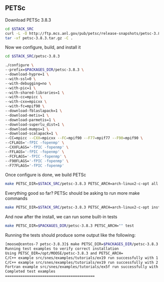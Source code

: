 ## PETSc

Download PETSc 3.8.3

```bash
cd $STACK_SRC
curl -L -O http://ftp.mcs.anl.gov/pub/petsc/release-snapshots/petsc-3.8.3.tar.gz
tar -xf petsc-3.8.3.tar.gz -C .
```

Now we configure, build, and install it

```bash
cd $STACK_SRC/petsc-3.8.3

./configure \
--prefix=$PACKAGES_DIR/petsc-3.8.3 \
--download-hypre=1 \
--with-ssl=0 \
--with-debugging=no \
--with-pic=1 \
--with-shared-libraries=1 \
--with-cc=mpicc \
--with-cxx=mpicxx \
--with-fc=mpif90 \
--download-fblaslapack=1 \
--download-metis=1 \
--download-parmetis=1 \
--download-superlu_dist=1 \
--download-mumps=1 \
--download-scalapack=1 \
--CC=mpicc --CXX=mpicxx --FC=mpif90 --F77=mpif77 --F90=mpif90 \
--CFLAGS='-fPIC -fopenmp' \
--CXXFLAGS='-fPIC -fopenmp' \
--FFLAGS='-fPIC -fopenmp' \
--FCFLAGS='-fPIC -fopenmp' \
--F90FLAGS='-fPIC -fopenmp' \
--F77FLAGS='-fPIC -fopenmp'
```

Once configure is done, we build PETSc

```bash
make PETSC_DIR=$STACK_SRC/petsc-3.8.3 PETSC_ARCH=arch-linux2-c-opt all
```

Everything good so far? PETSc should be asking to run more make commands

```bash
make PETSC_DIR=$STACK_SRC/petsc-3.8.3 PETSC_ARCH=arch-linux2-c-opt install
```

And now after the install, we can run some built-in tests

```bash
make PETSC_DIR=$PACKAGES_DIR/petsc-3.8.3 PETSC_ARCH="" test
```

Running the tests should produce some output like the following:

```bash
[moose@centos-7 petsc-3.8.3]$ make PETSC_DIR=$PACKAGES_DIR/petsc-3.8.3 PETSC_ARCH="" test
Running test examples to verify correct installation
Using PETSC_DIR=/opt/MOOSE/petsc-3.8.3 and PETSC_ARCH=
C/C++ example src/snes/examples/tutorials/ex19 run successfully with 1 MPI process
C/C++ example src/snes/examples/tutorials/ex19 run successfully with 2 MPI processes
Fortran example src/snes/examples/tutorials/ex5f run successfully with 1 MPI process
Completed test examples
=========================================
```
